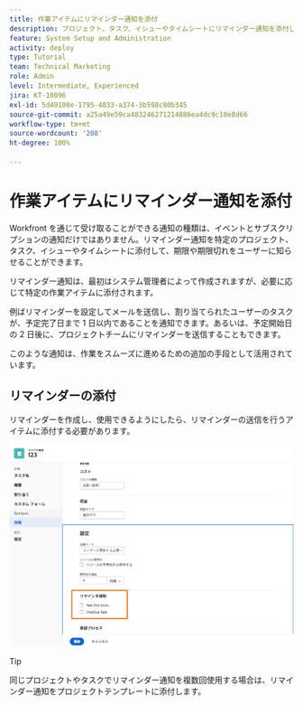 ```yaml
---
title: 作業アイテムにリマインダー通知を添付
description: プロジェクト、タスク、イシューやタイムシートにリマインダー通知を添付して、作業の期限または期限切れをユーザーに知らせる方法を学びます。
feature: System Setup and Administration
activity: deploy
type: Tutorial
team: Technical Marketing
role: Admin
level: Intermediate, Experienced
jira: KT-10096
exl-id: 5d49108e-1795-4833-a374-3b598c90b345
source-git-commit: a25a49e59ca483246271214886ea4dc9c10e8d66
workflow-type: tm+mt
source-wordcount: '208'
ht-degree: 100%

---
```


# 作業アイテムにリマインダー通知を添付

Workfront を通じて受け取ることができる通知の種類は、イベントとサブスクリプションの通知だけではありません。リマインダー通知を特定のプロジェクト、タスク、イシューやタイムシートに添付して、期限や期限切れをユーザーに知らせることができます。

リマインダー通知は、最初はシステム管理者によって作成されますが、必要に応じて特定の作業アイテムに添付されます。

例ばリマインダーを設定してメールを送信し、割り当てられたユーザーのタスクが、予定完了日まで 1 日以内であることを通知できます。あるいは、予定開始日の 2 日後に、プロジェクトチームにリマインダーを送信することもできます。

このような通知は、作業をスムーズに進めるための追加の手段として活用されています。

## リマインダーの添付

リマインダーを作成し、使用できるようにしたら、リマインダーの送信を行うアイテムに添付する必要があります。

![[!UICONTROL タスクを編集]ウィンドウのリマインダー通知セクション](assets/admin-fund-user-notifications-17.png)

>[!TIP]
>
>同じプロジェクトやタスクでリマインダー通知を複数回使用する場合は、リマインダー通知をプロジェクトテンプレートに添付します。

<!---
learn more URLs
 Attach a reminder notification to an object
Automatic reminders vs. reminder notifications
--->
